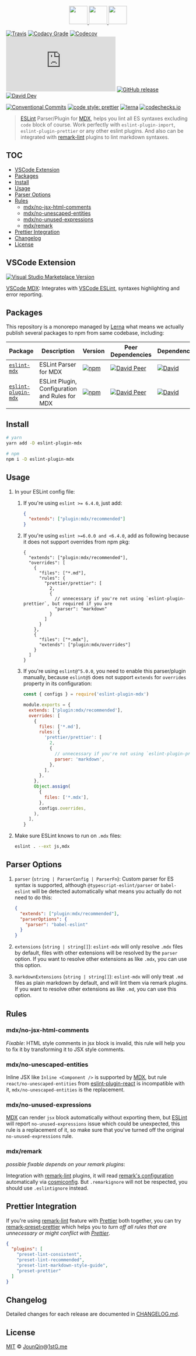 <p align="center">
  <a href="https://eslint.org">
    <img src="https://eslint.org/assets/img/logo.svg" height="50">
  </a>
  <a href="#readme">
    <img src="https://rx-ts.github.io/assets/heart.svg" height="50">
  </a>
  <a href="https://github.com/mdx-js/mdx">
    <img src="https://mdx-logo.now.sh"  height="50">
  </a>
</p>

[![Travis](https://img.shields.io/travis/com/mdx-js/eslint-mdx.svg)](https://travis-ci.com/mdx-js/eslint-mdx)
[![Codacy Grade](https://img.shields.io/codacy/grade/4ea8225261c04837995a858676caae4b)](https://www.codacy.com/app/JounQin/eslint-mdx)
[![Codecov](https://img.shields.io/codecov/c/gh/mdx-js/eslint-mdx)](https://codecov.io/gh/mdx-js/eslint-mdx)
[![type-coverage](https://img.shields.io/badge/dynamic/json.svg?label=type-coverage&prefix=%E2%89%A5&suffix=%&query=$.typeCoverage.atLeast&uri=https%3A%2F%2Fraw.githubusercontent.com%2Fmdx-js%2Feslint-mdx%2Fmaster%2Fpackage.json)](https://github.com/plantain-00/type-coverage)
[![GitHub release](https://img.shields.io/github/release/mdx-js/eslint-mdx)](https://github.com/mdx-js/eslint-mdx/releases)
[![David Dev](https://img.shields.io/david/dev/mdx-js/eslint-mdx.svg)](https://david-dm.org/mdx-js/eslint-mdx?type=dev)

[![Conventional Commits](https://img.shields.io/badge/conventional%20commits-1.0.0-yellow.svg)](https://conventionalcommits.org)
[![code style: prettier](https://img.shields.io/badge/code_style-prettier-ff69b4.svg)](https://github.com/prettier/prettier)
[![lerna](https://img.shields.io/badge/maintained%20with-lerna-cc00ff.svg)](https://lerna.js.org)
[![codechecks.io](https://raw.githubusercontent.com/codechecks/docs/master/images/badges/badge-default.svg?sanitize=true)](https://codechecks.io)

> [ESLint][] Parser/Plugin for [MDX][], helps you lint all ES syntaxes excluding `code` block of course.
> Work perfectly with `eslint-plugin-import`, `eslint-plugin-prettier` or any other eslint plugins.
> And also can be integrated with [remark-lint][] plugins to lint markdown syntaxes.

## TOC <!-- omit in toc -->

- [VSCode Extension](#vscode-extension)
- [Packages](#packages)
- [Install](#install)
- [Usage](#usage)
- [Parser Options](#parser-options)
- [Rules](#rules)
  - [mdx/no-jsx-html-comments](#mdxno-jsx-html-comments)
  - [mdx/no-unescaped-entities](#mdxno-unescaped-entities)
  - [mdx/no-unused-expressions](#mdxno-unused-expressions)
  - [mdx/remark](#mdxremark)
- [Prettier Integration](#prettier-integration)
- [Changelog](#changelog)
- [License](#license)

## VSCode Extension

[![Visual Studio Marketplace Version](https://img.shields.io/visual-studio-marketplace/v/JounQin.vscode-mdx)](https://marketplace.visualstudio.com/items?itemName=JounQin.vscode-mdx)

[VSCode MDX][]\: Integrates with [VSCode ESLint][], syntaxes highlighting and error reporting.

## Packages

This repository is a monorepo managed by [Lerna][] what means we actually publish several packages to npm from same codebase, including:

| Package                                            | Description                                    | Version                                                                                                       | Peer Dependencies                                                                                                                                                                          | Dependencies                                                                                                                                                           |
| -------------------------------------------------- | ---------------------------------------------- | ------------------------------------------------------------------------------------------------------------- | ------------------------------------------------------------------------------------------------------------------------------------------------------------------------------------------ | ---------------------------------------------------------------------------------------------------------------------------------------------------------------------- |
| [`eslint-mdx`](/packages/eslint-mdx)               | ESLint Parser for MDX                          | [![npm](https://img.shields.io/npm/v/eslint-mdx.svg)](https://www.npmjs.com/package/eslint-mdx)               | [![David Peer](https://img.shields.io/david/peer/mdx-js/eslint-mdx.svg?path=packages/eslint-mdx)](https://david-dm.org/mdx-js/eslint-mdx?path=packages/eslint-mdx&type=peer)               | [![David](https://img.shields.io/david/mdx-js/eslint-mdx.svg?path=packages/eslint-mdx)](https://david-dm.org/mdx-js/eslint-mdx?path=packages/eslint-mdx)               |
| [`eslint-plugin-mdx`](/packages/eslint-plugin-mdx) | ESLint Plugin, Configuration and Rules for MDX | [![npm](https://img.shields.io/npm/v/eslint-plugin-mdx.svg)](https://www.npmjs.com/package/eslint-plugin-mdx) | [![David Peer](https://img.shields.io/david/peer/mdx-js/eslint-mdx.svg?path=packages/eslint-plugin-mdx)](https://david-dm.org/mdx-js/eslint-mdx?path=packages/eslint-plugin-mdx&type=peer) | [![David](https://img.shields.io/david/mdx-js/eslint-mdx.svg?path=packages/eslint-plugin-mdx)](https://david-dm.org/mdx-js/eslint-mdx?path=packages/eslint-plugin-mdx) |

## Install

```sh
# yarn
yarn add -D eslint-plugin-mdx

# npm
npm i -D eslint-plugin-mdx
```

## Usage

1. In your ESLint config file:

   1. If you're using `eslint >= 6.4.0`, just add:

      ```json
      {
        "extends": ["plugin:mdx/recommended"]
      }
      ```

   2. If you're using `eslint >=6.0.0 and <6.4.0`, add as following because it does not support overrides from npm pkg:

      ```jsonc
      {
        "extends": ["plugin:mdx/recommended"],
        "overrides": [
          {
            "files": ["*.md"],
            "rules": {
              "prettier/prettier": [
                2,
                {
                  // unnecessary if you're not using `eslint-plugin-prettier`, but required if you are
                  "parser": "markdown"
                }
              ]
            }
          },
          {
            "files": ["*.mdx"],
            "extends": ["plugin:mdx/overrides"]
          }
        ]
      }
      ```

   3. If you're using `eslint@^5.0.0`, you need to enable this parser/plugin manually, because `eslint@5` does not support `extends` for `overrides` property in its configuration:

      ```js
      const { configs } = require('eslint-plugin-mdx')

      module.exports = {
        extends: ['plugin:mdx/recommended'],
        overrides: [
          {
            files: ['*.md'],
            rules: {
              'prettier/prettier': [
                2,
                {
                  // unnecessary if you're not using `eslint-plugin-prettier`, but required if you are
                  parser: 'markdown',
                },
              ],
            },
          },
          Object.assign(
            {
              files: ['*.mdx'],
            },
            configs.overrides,
          ),
        ],
      }
      ```

2. Make sure ESLint knows to run on `.mdx` files:

   ```sh
   eslint . --ext js,mdx
   ```

## Parser Options

1. `parser` (`string | ParserConfig | ParserFn`): Custom parser for ES syntax is supported, although `@typescript-eslint/parser` or `babel-eslint` will be detected automatically what means you actually do not need to do this:

   ```json
   {
     "extends": ["plugin:mdx/recommended"],
     "parserOptions": {
       "parser": "babel-eslint"
     }
   }
   ```

2. `extensions` (`string | string[]`): `eslint-mdx` will only resolve `.mdx` files by default, files with other extensions will be resolved by the `parser` option. If you want to resolve other extensions as like `.mdx`, you can use this option.

3. `markdownExtensions` (`string | string[]`): `eslint-mdx` will only treat `.md` files as plain markdown by default, and will lint them via remark plugins. If you want to resolve other extensions as like `.md`, you can use this option.

## Rules

### mdx/no-jsx-html-comments

_Fixable_: HTML style comments in jsx block is invalid, this rule will help you to fix it by transforming it to JSX style comments.

### mdx/no-unescaped-entities

Inline JSX like `Inline <Component />` is supported by [MDX][], but rule `react/no-unescaped-entities` from [eslint-plugin-react][] is incompatible with it, `mdx/no-unescaped-entities` is the replacement.

### mdx/no-unused-expressions

[MDX][] can render `jsx` block automatically without exporting them, but [ESLint][] will report `no-unused-expressions` issue which could be unexpected, this rule is a replacement of it, so make sure that you've turned off the original `no-unused-expressions` rule.

### mdx/remark

_possible fixable depends on your remark plugins_:

Integration with [remark-lint][] plugins, it will read [remark's configuration](https://github.com/remarkjs/remark/tree/master/packages/remark-cli#remark-cli) automatically via [cosmiconfig][]. But `.remarkignore` will not be respected, you should use `.eslintignore` instead.

## Prettier Integration

If you're using [remark-lint][] feature with [Prettier][] both together, you can try [remark-preset-prettier][] which helps you to _turn off all rules that are unnecessary or might conflict with [Prettier][]_.

```json
{
  "plugins": [
    "preset-lint-consistent",
    "preset-lint-recommended",
    "preset-lint-markdown-style-guide",
    "preset-prettier"
  ]
}
```

## Changelog

Detailed changes for each release are documented in [CHANGELOG.md](./CHANGELOG.md).

## License

[MIT][] © [JounQin][]@[1stG.me][]

[1stg.me]: https://www.1stg.me
[cosmiconfig]: https://github.com/davidtheclark/cosmiconfig
[eslint]: https://eslint.org
[eslint-plugin-react]: https://github.com/yannickcr/eslint-plugin-react
[jounqin]: https://GitHub.com/JounQin
[lerna]: https://github.com/lerna/lerna
[mdx]: https://github.com/mdx-js/mdx
[mit]: http://opensource.org/licenses/MIT
[prettier]: https://prettier.io
[remark-lint]: https://github.com/remarkjs/remark-lint
[remark-preset-prettier]: https://github.com/JounQin/remark-preset-prettier
[vscode eslint]: https://marketplace.visualstudio.com/items?itemName=dbaeumer.vscode-eslint
[vscode mdx]: https://github.com/mdx-js/vscode-mdx
